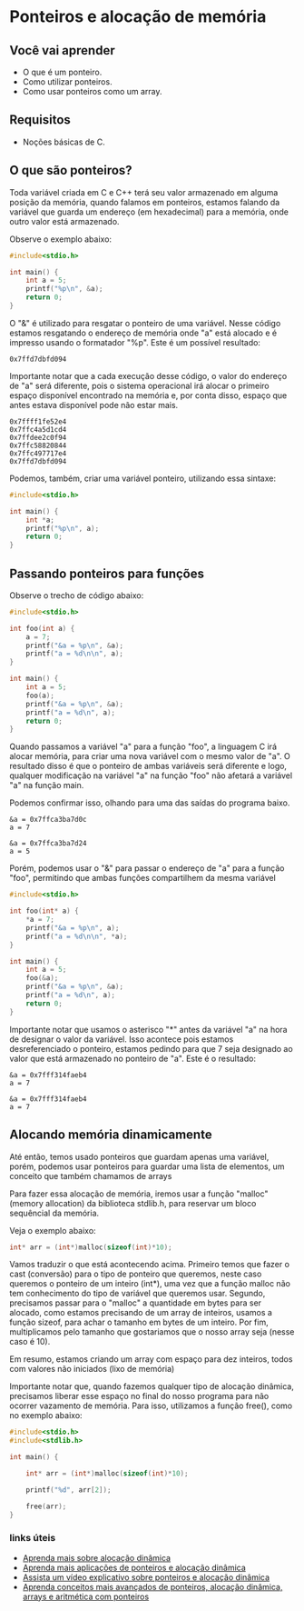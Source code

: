 # Ponteiros e alocação de memória

## Você vai aprender

- O que é um ponteiro.
- Como utilizar ponteiros.
- Como usar ponteiros como um array.

## Requisitos

- Noções básicas de C.

## O que são ponteiros?

Toda variável criada em C e C++ terá seu valor armazenado em alguma posição da memória, quando falamos em ponteiros, 
estamos falando da variável que guarda um endereço (em hexadecimal) para a memória, onde outro valor está armazenado.

Observe o exemplo abaixo:
```c
#include<stdio.h>

int main() {
    int a = 5;
    printf("%p\n", &a);
    return 0;
}
```

O "&" é utilizado para resgatar o ponteiro de uma variável. Nesse código estamos resgatando o endereço de memória onde "a" está alocado 
e é impresso usando o formatador "%p". Este é um possível resultado:
```
0x7ffd7dbfd094
```
Importante notar que a cada execução desse código, o valor do endereço de "a" será diferente, pois o sistema operacional
irá alocar o primeiro espaço disponível encontrado na memória e, por conta disso, espaço que antes estava disponível pode não estar mais.

```
0x7ffff1fe52e4
0x7ffc4a5d1cd4
0x7ffdee2c0f94
0x7ffc58820844
0x7ffc497717e4
0x7ffd7dbfd094
```
Podemos, também, criar uma variável ponteiro, utilizando essa sintaxe:
```c
#include<stdio.h>

int main() {
    int *a;
    printf("%p\n", a);
    return 0;
}
```

## Passando ponteiros para funções

Observe o trecho de código abaixo:

```c
#include<stdio.h>

int foo(int a) {
    a = 7;
    printf("&a = %p\n", &a);
    printf("a = %d\n\n", a);
}

int main() {
    int a = 5;
    foo(a);
    printf("&a = %p\n", &a);
    printf("a = %d\n", a);
    return 0;
}
```
Quando passamos a variável "a" para a função "foo", a linguagem C irá alocar memória, para criar uma nova variável com o
mesmo valor de "a". O resultado disso é que o ponteiro de ambas variáveis será diferente e logo, qualquer modificação na
variável "a" na função "foo" não afetará a variável "a" na função main.

Podemos confirmar isso, olhando para uma das saídas do programa baixo.
```
&a = 0x7ffca3ba7d0c
a = 7

&a = 0x7ffca3ba7d24
a = 5
```
Porém, podemos usar o "&" para passar o endereço de "a" para a função "foo", permitindo que ambas funções compartilhem
da mesma variável
```c
#include<stdio.h>

int foo(int* a) {
    *a = 7;
    printf("&a = %p\n", a);
    printf("a = %d\n\n", *a);
}

int main() {
    int a = 5;
    foo(&a);
    printf("&a = %p\n", &a);
    printf("a = %d\n", a);
    return 0;
}
```
Importante notar que usamos o asterisco "*" antes da variável "a" na hora de designar o valor da variável. Isso acontece pois estamos
desreferenciado o ponteiro, estamos pedindo para que 7 seja designado ao valor que está armazenado no ponteiro de "a". Este é o resultado:
```
&a = 0x7fff314faeb4
a = 7

&a = 0x7fff314faeb4
a = 7
```
## Alocando memória dinamicamente

Até então, temos usado ponteiros que guardam apenas uma variável, porém, podemos usar ponteiros para guardar uma lista de
elementos, um conceito que também chamamos de arrays

Para fazer essa alocação de memória, iremos usar a função "malloc"(memory allocation) da biblioteca stdlib.h, para reservar
um bloco sequêncial da memória.

Veja o exemplo abaixo:
```c
int* arr = (int*)malloc(sizeof(int)*10);
```
Vamos traduzir o que está acontecendo acima. Primeiro temos que fazer o cast (conversão) para o tipo de ponteiro que queremos, neste
caso queremos o ponteiro de um inteiro (int*), uma vez que a função malloc não tem conhecimento do tipo de variável que queremos usar.
Segundo, precisamos passar para o "malloc" a quantidade em bytes para ser alocado, como estamos precisando de um array de inteiros,
usamos a função sizeof, para achar o tamanho em bytes de um inteiro. Por fim, multiplicamos pelo tamanho que gostariamos que o nosso
array seja (nesse caso é 10).

Em resumo, estamos criando um array com espaço para dez inteiros, todos com valores não iniciados (lixo de memória)

Importante notar que, quando fazemos qualquer tipo de alocação dinâmica, precisamos liberar esse espaço no final do nosso
programa para não ocorrer vazamento de memória.  Para isso, utilizamos a função free(), como no exemplo abaixo:

```c
#include<stdio.h>
#include<stdlib.h>

int main() {

    int* arr = (int*)malloc(sizeof(int)*10);

    printf("%d", arr[2]);

    free(arr);
}
```

### links úteis

- [Aprenda mais sobre alocação dinâmica](https://www.geeksforgeeks.org/dynamic-memory-allocation-in-c-using-malloc-calloc-free-and-realloc/)
- [Aprenda mais aplicações de ponteiros e alocação dinâmica](https://www.ime.usp.br/~pf/algoritmos/aulas/pont.html)
- [Assista um vídeo explicativo sobre ponteiros e alocação dinâmica](https://youtu.be/2ybLD6_2gKM)
- [Aprenda conceitos mais avançados de ponteiros, alocação dinâmica, arrays e aritmética com ponteiros](https://youtu.be/zuegQmMdy8M)



